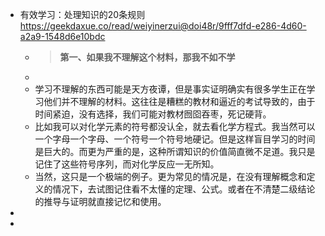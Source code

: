 - 有效学习：处理知识的20条规则  https://geekdaxue.co/read/weiyinerzui@doi48r/9fff7dfd-e286-4d60-a2a9-1548d6e10bdc
	- > **第一、如果我不理解这个材料，那我不如不学**
	-
	- 学习不理解的东西可能是天方夜谭，但是事实证明确实有很多学生正在学习他们并不理解的材料。这往往是糟糕的教材和逼近的考试导致的，由于时间紧迫，没有选择，我们可能对教材囫囵吞枣，死记硬背。
	- 比如我可以对化学元素的符号都没认全，就去看化学方程式。我当然可以一个字母一个字母、一个符号一个符号地硬记。但是这样盲目学习的时间是巨大的。而更为严重的是，这种所谓知识的价值简直微不足道。我只是记住了这些符号序列，而对化学反应一无所知。
	- 当然，这只是一个极端的例子。更为常见的情况是，在没有理解概念和定义的情况下，去试图记住看不太懂的定理、公式。或者在不清楚二级结论的推导与证明就直接记忆和使用。
-
-